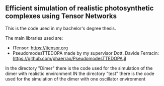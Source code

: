 ## Efficient simulation of realistic photosynthetic complexes using Tensor Networks

This is the code used in my bachelor's degree thesis.

The main libraries used are:

- ITensor: https://itensor.org
- PseudomodesTTEDOPA made by my supervisor Dott. Davide Ferracin: https://github.com/phaerrax/PseudomodesTTEDOPA.jl

In the directory "Dimer" there is the code used for the simulation of the dimer with realistic environment
IN the directory "test" there is the code used for the simulation of the dimer with one oscillator environment
